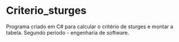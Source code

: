 # Criterio_sturges
Programa criado em C# para calcular o critério de sturges e montar a tabela.
Segundo período - engenharia de software.
